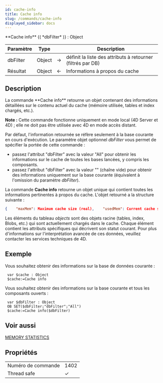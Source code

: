 ```yaml
---
id: cache-info
title: Cache info
slug: /commands/cache-info
displayed_sidebar: docs
---
```


<!--REF #_command_.Cache info.Syntax-->**Cache info** {( *dbFilter* )} : Object<!-- END REF-->
<!--REF #_command_.Cache info.Params-->
| Paramètre | Type |  | Description |
| --- | --- | --- | --- |
| dbFilter | Object | &#8594;  | définit la liste des attributs à retourner (filtrés par DB) |
| Résultat | Object | &#8592; | Informations à propos du cache |

<!-- END REF-->

## Description 

<!--REF #_command_.Cache info.Summary-->La commande **Cache info** retourne un objet contenant des informations détaillées sur le contenu actuel du cache (mémoire utilisée, tables et index chargés, etc.)<!-- END REF-->.

**Note :** Cette commande fonctionne uniquement en mode local (4D Server et 4D) ; elle ne doit pas être utilisée avec 4D en mode accès distant.

Par défaut, l'information retournée se réfère seulement à la base courante en cours d'exécution. Le paramètre objet optionnel *dbFilter* vous permet de spécifier la portée de cette commande :

* passez l'attribut "dbFilter" avec la valeur "All" pour obtenir les informations sur le cache de toutes les bases lancées, y compris les composants.
* passez l'attribut "dbFilter" avec la valeur "" (chaîne vide) pour obtenir des informations uniquement sur la base courante (équivalent à l'omission du paramètre *dbFilter*).

La commande **Cache info** retourne un objet unique qui contient toutes les informations pertinentes à propos du cache. L'objet retourné a la structure suivante :

```json
{    "maxMem": Maximum cache size (real),    "usedMem": Current cache size (real),    "objects": [...] Array of objects currently loaded in cache}
```

Les éléments du tableau *objects* sont des objets racine (tables, index, Blobs, etc.) qui sont actuellement chargés dans le cache. Chaque élément contient les attributs spécifiques qui décrivent son statut courant. Pour plus d'informations sur l'interprétation avancée de ces données, veuillez contacter les services techniques de 4D. 

## Exemple 

Vous souhaitez obtenir des informations sur la base de données courante : 

```4d
 var $cache : Object
 $cache:=Cache info
```

Vous souhaitez obtenir des informations sur la base courante et tous les composants ouverts :

```4d
 var $dbFilter : Object
 OB SET($dbFilter;"dbFilter";"All")
 $cache:=Cache info($dbFilter)
```

## Voir aussi 

[MEMORY STATISTICS](memory-statistics.md)  

## Propriétés

|  |  |
| --- | --- |
| Numéro de commande | 1402 |
| Thread safe | &check; |



